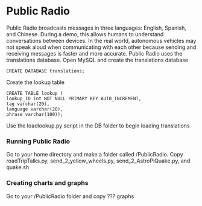 <h1>Public Radio</h1>

Public Radio broadcasts messages in three languages:  English, Spanish, and Chinese.  During a demo, this allows humans to understand conversations between devices.  In the real world, autonomous vehicles may not speak aloud when communicating with each other because sending and receiving messages is faster and more accurate.  Public Radio uses the translations database.  Open MySQL and create the translations database

```
CREATE DATABASE translations;
```

Create the lookup table

```
CREATE TABLE lookup (
lookup_ID int NOT NULL PRIMARY KEY AUTO_INCREMENT,
tag varchar(20),
language varchar(20),
phrase varchar(100));
```
Use the loadlookup.py script in the DB folder to begin loading translations


<h3>Running Public Radio</h3>
Go to your home directory and make a folder called /PublicRadio.  Copy roadTripTalks.py, send_2_yellow_wheels.py, send_2_AstroPiQuake.py, and quake.sh


<h3>Creating charts and graphs</h3>
Go to your /PublicRadio folder and copy ??? graphs
